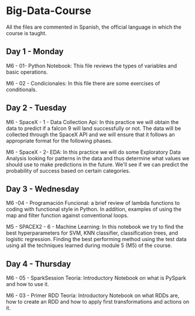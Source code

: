 # Big-Data-Course
All the files are commented in Spanish, the official language in which the course is taught.

## Day 1 - Monday

M6 - 01- Python Notebook: This file reviews the types of variables and basic operations.

M6 - 02 - Condicionales: In this file there are some exercises of conditionals.

## Day 2 - Tuesday

M6 - SpaceX - 1 - Data Collection Api: In this practice we will obtain the data to predict if a falcon 9 will land successfully or not. The data will be collected through the SpaceX API and we will ensure that it follows an appropriate format for the following phases.

M6 - SpaceX - 2- EDA: In this practice we will do some Exploratory Data Analysis looking for patterns in the data and thus determine what values we should use to make predictions in the future. We'll see if we can predict the probability of success based on certain categories.

## Day 3 - Wednesday

M6 -04 - Programación Funcional: a brief review of lambda functions to coding with functional style in Python. In addition, examples of using the map and filter function against conventional loops.

M5 - SPACEX2 - 6 - Machine Learning: In this notebook we try to find the best hyperparameters for SVM, KNN classifier, classification trees, and logistic regression. Finding the best performing method using the test data using all the techniques learned during module 5 (M5) of the course.

## Day 4 - Thursday

M6 - 05 - SparkSession Teoría: Introductory Notebook on what is PySpark and how to use it.

M6 - 03 - Primer RDD Teoría: Introductory Notebook on what RDDs are, how to create an RDD and how to apply first transformations and actions on it.
